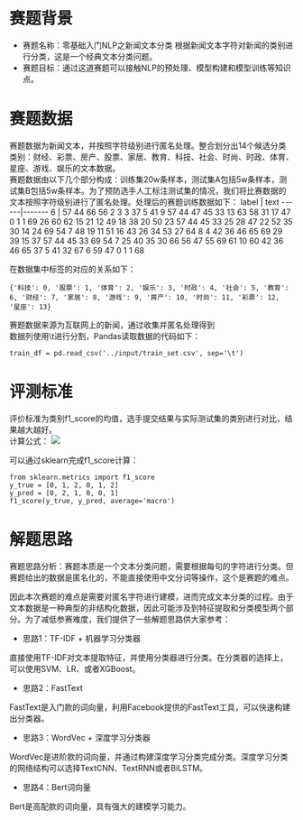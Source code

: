 # 赛题背景
- 赛题名称：零基础入门NLP之新闻文本分类
根据新闻文本字符对新闻的类别进行分类，这是一个经典文本分类问题。
- 赛题目标：通过这道赛题可以接触NLP的预处理、模型构建和模型训练等知识点。
# 赛题数据
赛题数据为新闻文本，并按照字符级别进行匿名处理。整合划分出14个候选分类类别：财经、彩票、房产、股票、家居、教育、科技、社会、时尚、时政、体育、星座、游戏、娱乐的文本数据。  
赛题数据由以下几个部分构成：训练集20w条样本，测试集A包括5w条样本，测试集B包括5w条样本。为了预防选手人工标注测试集的情况，我们将比赛数据的文本按照字符级别进行了匿名处理。处理后的赛题训练数据如下：
label |	text
------|-------
6     |	57 44 66 56 2 3 3 37 5 41 9 57 44 47 45 33 13 63 58 31 17 47 0 1 1 69 26 60 62 15 21 12 49 18 38 20 50 23 57 44 45 33 25 28 47 22 52 35 30 14 24 69 54 7 48 19 11 51 16 43 26 34 53 27 64 8 4 42 36 46 65 69 29 39 15 37 57 44 45 33 69 54 7 25 40 35 30 66 56 47 55 69 61 10 60 42 36 46 65 37 5 41 32 67 6 59 47 0 1 1 68

在数据集中标签的对应的关系如下：
```
{'科技': 0, '股票': 1, '体育': 2, '娱乐': 3, '时政': 4, '社会': 5, '教育': 6, '财经': 7, '家居': 8, '游戏': 9, '房产': 10, '时尚': 11, '彩票': 12, '星座': 13}
```
赛题数据来源为互联网上的新闻，通过收集并匿名处理得到  
数据列使用\t进行分割，Pandas读取数据的代码如下：
```
train_df = pd.read_csv('../input/train_set.csv', sep='\t')
```
# 评测标准
评价标准为类别f1_score的均值，选手提交结果与实际测试集的类别进行对比，结果越大越好。  
计算公式：
![](http://latex.codecogs.com/gif.latex?\\F1=2\ast\frac{precision*recall}{precision+recall})

可以通过sklearn完成f1_score计算：
```
from sklearn.metrics import f1_score
y_true = [0, 1, 2, 0, 1, 2]
y_pred = [0, 2, 1, 0, 0, 1]
f1_score(y_true, y_pred, average='macro')
```
# 解题思路
赛题思路分析：赛题本质是一个文本分类问题，需要根据每句的字符进行分类。但赛题给出的数据是匿名化的，不能直接使用中文分词等操作，这个是赛题的难点。

因此本次赛题的难点是需要对匿名字符进行建模，进而完成文本分类的过程。由于文本数据是一种典型的非结构化数据，因此可能涉及到特征提取和分类模型两个部分。为了减低参赛难度，我们提供了一些解题思路供大家参考：

- 思路1：TF-IDF + 机器学习分类器

直接使用TF-IDF对文本提取特征，并使用分类器进行分类。在分类器的选择上，可以使用SVM、LR、或者XGBoost。

- 思路2：FastText

FastText是入门款的词向量，利用Facebook提供的FastText工具，可以快速构建出分类器。

- 思路3：WordVec + 深度学习分类器

WordVec是进阶款的词向量，并通过构建深度学习分类完成分类。深度学习分类的网络结构可以选择TextCNN、TextRNN或者BiLSTM。

- 思路4：Bert词向量

Bert是高配款的词向量，具有强大的建模学习能力。
